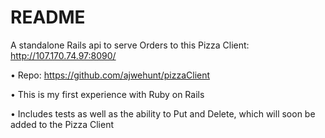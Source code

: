 # README

A standalone Rails api to serve Orders to this Pizza Client: http://107.170.74.97:8090/

• Repo: https://github.com/ajwehunt/pizzaClient

• This is my first experience with Ruby on Rails

• Includes tests as well as the ability to Put and Delete, which will soon be added to the Pizza Client
